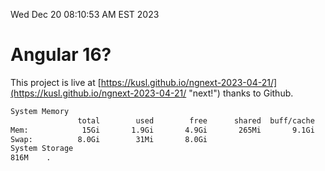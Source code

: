 Wed Dec 20 08:10:53 AM EST 2023

# Angular 16?


This project is live at [https://kusl.github.io/ngnext-2023-04-21/](https://kusl.github.io/ngnext-2023-04-21/ "next!") thanks to Github.

```bash
System Memory
               total        used        free      shared  buff/cache   available
Mem:            15Gi       1.9Gi       4.9Gi       265Mi       9.1Gi        13Gi
Swap:          8.0Gi        31Mi       8.0Gi
System Storage
816M	.
